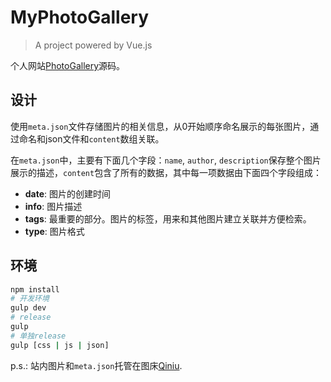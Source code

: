 # MyPhotoGallery

> A project powered by Vue.js

个人网站[PhotoGallery](http://shenlvmeng.github.io/gallery/)源码。

## 设计

使用`meta.json`文件存储图片的相关信息，从0开始顺序命名展示的每张图片，通过命名和json文件和`content`数组关联。

在`meta.json`中，主要有下面几个字段：`name`, `author`, `description`保存整个图片展示的描述，`content`包含了所有的数据，其中每一项数据由下面四个字段组成：

- **date**: 图片的创建时间
- **info**: 图片描述
- **tags**: 最重要的部分。图片的标签，用来和其他图片建立关联并方便检索。
- **type**: 图片格式

## 环境

```bash
npm install
# 开发环境
gulp dev
# release
gulp
# 单独release
gulp [css | js | json]
```

p.s.: 站内图片和`meta.json`托管在图床[Qiniu](https://qiniu.com).
